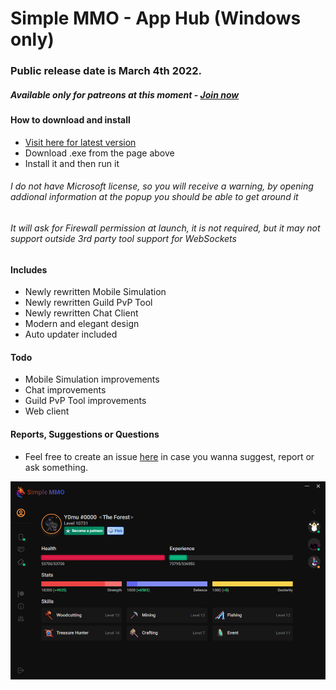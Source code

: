 # Simple MMO - App Hub (Windows only)
### Public release date is March 4th 2022.
##### Available only for patreons at this moment - [Join now](https://www.patreon.com/Y0mu)
#### How to download and install
- [Visit here for latest version](https://github.com/ImY0mu/SimpleMMO-Hub-Dist/releases/latest)
- Download .exe from the page above
- Install it and then run it
###### I do not have Microsoft license, so you will receive a warning, by opening addional information at the popup you should be able to get around it
###### It will ask for Firewall permission at launch, it is not required, but it may not support outside 3rd party tool support for WebSockets

#### Includes
- Newly rewritten Mobile Simulation
- Newly rewritten Guild PvP Tool
- Newly rewritten Chat Client
- Modern and elegant design
- Auto updater included
#### Todo
- Mobile Simulation improvements
- Chat improvements
- Guild PvP Tool improvements
- Web client
#### Reports, Suggestions or Questions
- Feel free to create an issue [here](https://github.com/ImY0mu/SimpleMMO-Hub-Dist/issues) in case you wanna suggest, report or ask something.



![New hub](https://github.com/ImY0mu/SimpleMMO-Hub-Dist/blob/master/images/appHub.png)




